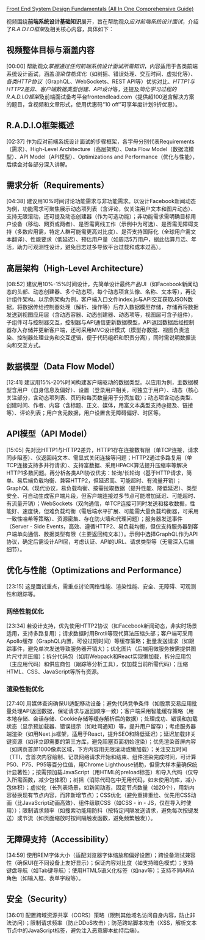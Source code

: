 [Front End System Design Fundamentals (All In One Comprehensive Guide)](https://www.youtube.com/watch?v=NEzu4FD25KM&ab_channel=ShivamBhalla)


视频围绕**前端系统设计基础知识**展开，旨在帮助观众*应对前端系统设计面试*，介绍了*R.A.D.I.O框架*及相关核心内容，具体如下：


## 视频整体目标与涵盖内容
[00:00]
帮助观众*掌握通过任何前端系统设计面试所需知识*，内容适用于各类前端系统设计面试，涵盖*渲染性能优化*（如树摇、错误处理、交互时间、虚拟化等）、*各类HTTP协议*（GraphQL、WebSockets、REST API等）优劣对比、*HTTP1与HTTP2差异、客户端数据类型创建、API设计*等，还提及*简化学习过程的R.A.D.I.O框架*及前端面试备考平台frontendlead.com（提供超100道含解决方案的题目，含视频和文章形式，使用优惠码“10 off”可享年度计划9折优惠）。


## R.A.D.I.O框架概述
[02:37]
作为应对前端系统设计面试的步骤框架，各字母分别代表Requirements（需求）、High-Level Architecture（高层架构）、Data Flow Model（数据流模型）、API Model（API模型）、Optimizations and Performance（优化与性能），后续会对各部分深入讲解。


## 需求分析（Requirements）
[04:38]
建议用10%时间讨论功能需求与非功能需求。以设计Facebook新闻动态为例，功能需求可聚焦展示动态项列表（含评论，仅关注用户文本和图片动态）、支持无限滚动，还可提及动态创建器（作为可选功能）；非功能需求需明确目标用户设备（移动、网页或两者）、是否需离线工作（示例中为可选）、是否需无障碍支持（多数应用需，特定人群可能需更高对比度）、是否支持国际化（全球用户需文本翻译）、性能要求（低延迟）、预估用户量（如周活5万用户，据此估算月活、年活，助力可观测性设计，避免日志过多导致平台过载和成本过高）。


## 高层架构（High-Level Architecture）
[08:52]
建议用10%-15%时间设计，先简单设计最终产品UI（如Facebook新闻动态的头部、动态创建器、多个动态项，每个动态项含头像、名称、文本等），再设计组件架构。以示例架构为例，客户端入口文件index.js与API交互获取JSON数据，将数据传给控制器处理（解析、操作等）后存入数据模型存储，存储再将数据发送到视图应用层（含动态容器、动态创建器、动态项等，视图层可含子组件），子组件可与控制器交互，控制器与API通信更新数据模型，API返回数据后经控制器存入存储并更新客户端，还可采用MVC设计模式（模型存数据、视图负责渲染、控制器处理业务和交互逻辑，便于代码组织和职责分离），同时需说明数据流向和交互方式。


## 数据模型（Data Flow Model）
[12:41]
建议用15%-20%时间构建客户端驱动的数据类型。以应用为例，主数据模型含用户（自身信息及偏好）、设置（登录用户相关，可独立于用户）、动态（核心关注部分，含动态项列表、页码和每页数量用于分页加载）；动态项含动态类型、创建时间、作者、内容（含标题、正文、媒体，用富文本类型支持@提及、链接等）、评论列表；用户含元数据，用户设置含无障碍偏好、时区等。


## API模型（API Model）
[15:05]
先对比HTTP1与HTTP2差异，HTTP1存在连接数有限（单TCP连接，请求同步阻塞）、仅返回纯文本、需显式关闭连接等问题；HTTP2通过多路复用（单TCP连接支持多并行请求）、支持富数据、采用HPACK算法提升压缩率等解决HTTP1多数问题。再分析各类API协议优劣：轮询/长轮询（基于HTTP请求，简单、易后端负载均衡、兼容HTTP2，但延迟高、可能超时、有流量开销）；GraphQL（现代协议，易负载均衡、按需拉取数据（提升性能、降低延迟）、类型安全、可自动生成客户端片段，但客户端连接过多节点可能增加延迟、可能超时、有流量开销）；WebSockets（双向通信，单TCP连接可同时发送和接收数据，性能好、速度快，但难负载均衡（需后端水平扩展、可能需大量负载均衡器，可采用一致性哈希等策略）、资源密集、存在防火墙和代理问题）；服务器发送事件（Server - Side Events，高效、遵循HTTP2、易负载均衡，但仅支持服务器到客户端单向通信、数据类型有限（主要返回纯文本））。示例中选择GraphQL作为API协议，确定后需设计API层，考虑认证、API的URL、请求类型等（无需深入后端细节）。


## 优化与性能（Optimizations and Performance）
[23:15]
这是面试重点，需重点讨论网络性能、渲染性能、安全、无障碍、可观测性和跟踪等。

### 网络性能优化
[23:34]
若设计支持，优先使用HTTP2协议（如Facebook新闻动态，非实时场景适用，支持多路复用）；请求数据时用Brotli等现代算法压缩头部；客户端可采用Apollo缓存（GraphQL内置，可设过期时间）等缓存策略；批量发送请求（如跟踪事件，避免单次发送导致服务器开销大）；优化图片（后端用微服务按需提供图片尺寸并压缩）；拆分代码包（如用Webpack和React实现懒加载，拆分应用包（主应用代码）和供应商包（跟踪等分析工具），仅加载当前所需代码）；压缩HTML、CSS、JavaScript等所有资源。

### 渲染性能优化
[27:40]
用媒体查询确保UI适配移动设备；避免代码竞争条件（如股票交易应用批量处理API返回数据，保证请求与返回顺序一致）；客户端采用智能缓存策略（用本地存储、会话存储、Cookie存储等缓存解析后的数据）；处理成功、错误和加载状态（显示预加载器、错误提示（如吐司通知）等，提升用户留存）；考虑服务器端渲染（如用Next.js框架，适用于React，提升SEO和降低延迟）；延迟加载非关键资源（如非立即需要的第三方库，避免阻塞页面初始渲染）；优先渲染首屏内容（如网页首屏1000像素区域，下方内容用无限滚动或懒加载）；关注交互时间（TTI，含首次内容绘制、记录网络请求开始和结束、组件渲染完成时间，可计算P50、P75、P95等百分位值，用Chrome Lighthouse辅助，但需大样本量确保统计显著性）；按需预加载JavaScript（用HTML的preload标签）和导入代码（仅导入所需函数，减少包体积）；树摇（消除代码包中无用代码，如未使用的库，减小包体积）；虚拟化（长列表场景，如新闻动态，固定节点数量（如20个），用新内容替换现有节点内容，而非新增节点）；CSS优化（避免重排重绘、优先用CSS动画（比JavaScript动画高效）、组件级联CSS（如CSS - in - JS，仅在导入时使用））；限制请求频率（如搜索功能用防抖（按特定间隔发送请求，避免每次按键发送）或节流（如页面缩放时按间隔触发函数，避免频繁触发））。


## 无障碍支持（Accessibility）
[34:59]
使用REM字体大小（适配浏览器字体缩放和偏好设置）；跨设备测试兼容性（确保UI在不同设备上友好显示）；保证内容对比度（如支持暗色模式）；支持键盘导航（如Tab键导航）；使用HTML5语义化标签（如nav等）；支持不同ARIA角色（如输入框、表单字段等）。


## 安全（Security）
[36:01]
配置跨域资源共享（CORS）策略（限制其他域名访问自身内容，防止非法访问）；限制请求频率（防止DDoS攻击）；防范跨站脚本攻击（XSS，解析文本节点中的JavaScript标签，避免注入恶意脚本劫持后端）。